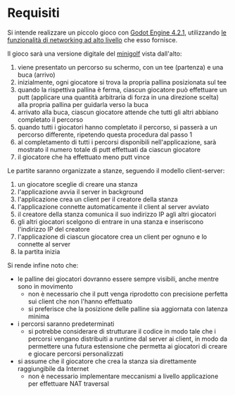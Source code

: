 # Requisiti

Si intende realizzare un piccolo gioco con [Godot Engine 4.2.1](https://godotengine.org/), utilizzando [le funzionalità di networking ad alto livello](https://docs.godotengine.org/en/stable/tutorials/networking/high_level_multiplayer.html) che esso fornisce.

Il gioco sarà una versione digitale del [minigolf](https://en.wikipedia.org/wiki/Miniature_golf) vista dall'alto:
1. viene presentato un percorso su schermo, con un tee (partenza) e una buca (arrivo) 
2. inizialmente, ogni giocatore si trova la propria pallina posizionata sul tee
3. quando la rispettiva pallina è ferma, ciascun giocatore può effettuare un putt (applicare una quantità arbitraria di forza in una direzione scelta) alla propria pallina per guidarla verso la buca
4. arrivato alla buca, ciascun giocatore attende che tutti gli altri abbiano completato il percorso
5. quando tutti i giocatori hanno completato il percorso, si passerà a un percorso differente, ripetendo questa procedura dal passo 1
6. al completamento di tutti i percorsi disponibili nell'applicazione, sarà mostrato il numero totale di putt effettuati da ciascun giocatore
7. il giocatore che ha effettuato meno putt vince

Le partite saranno organizzate a stanze, seguendo il modello client-server:
1. un giocatore sceglie di creare una stanza
2. l'applicazione avvia il server in background
3. l'applicazione crea un client per il creatore della stanza
4. l'applicazione connette automaticamente il client al server avviato
5. il creatore della stanza comunica il suo indirizzo IP agli altri giocatori
6. gli altri giocatori scelgono di entrare in una stanza e inseriscono l'indirizzo IP del creatore
7. l'applicazione di ciascun giocatore crea un client per ognuno e lo connette al server
8. la partita inizia

Si rende infine noto che:
- le palline dei giocatori dovranno essere sempre visibili, anche mentre sono in movimento
	- non è necessario che il putt venga riprodotto con precisione perfetta sui client che non l'hanno effettuato
	- si preferisce che la posizione delle palline sia aggiornata con latenza minima
- i percorsi saranno predeterminati
	- si potrebbe considerare di strutturare il codice in modo tale che i percorsi vengano distribuiti a runtime dal server ai client, in modo da permettere una futura estensione che permetta ai giocatori di creare e giocare percorsi personalizzati
- si assume che il giocatore che crea la stanza sia direttamente raggiungibile da Internet
	- non è necessario implementare meccanismi a livello applicazione per effettuare NAT traversal
